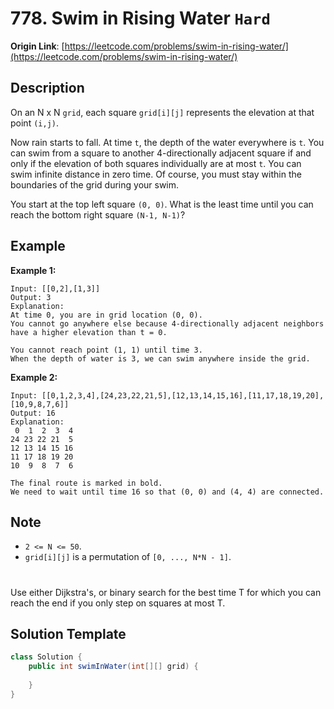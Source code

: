 # 778. Swim in Rising Water `Hard`

**Origin Link**: [https://leetcode.com/problems/swim-in-rising-water/](https://leetcode.com/problems/swim-in-rising-water/)

## Description

On an N x N `grid`, each square `grid[i][j]` represents the elevation at that point `(i,j)`.

Now rain starts to fall. At time `t`, the depth of the water everywhere is `t`. You can swim from a square to another 4-directionally adjacent square if and only if the elevation of both squares individually are at most `t`. You can swim infinite distance in zero time. Of course, you must stay within the boundaries of the grid during your swim.

You start at the top left square `(0, 0)`. What is the least time until you can reach the bottom right square `(N-1, N-1)`?

## Example

**Example 1:**

    

    Input: [[0,2],[1,3]]
    Output: 3
    Explanation:
    At time 0, you are in grid location (0, 0).
    You cannot go anywhere else because 4-directionally adjacent neighbors have a higher elevation than t = 0.
   
    You cannot reach point (1, 1) until time 3.
    When the depth of water is 3, we can swim anywhere inside the grid.

**Example 2:**

    Input: [[0,1,2,3,4],[24,23,22,21,5],[12,13,14,15,16],[11,17,18,19,20],[10,9,8,7,6]]
    Output: 16
    Explanation:
     0  1  2  3  4
    24 23 22 21  5
    12 13 14 15 16
    11 17 18 19 20
    10  9  8  7  6
    
    The final route is marked in bold.
    We need to wait until time 16 so that (0, 0) and (4, 4) are connected.


## Note

- `2 <= N <= 50`.
- `grid[i][j]` is a permutation of `[0, ..., N*N - 1]`.


#

Use either Dijkstra's, or binary search for the best time T for which you can reach the end if you only step on squares at most T.

## Solution Template

```java
class Solution {
    public int swimInWater(int[][] grid) {
        
    }
}
```
